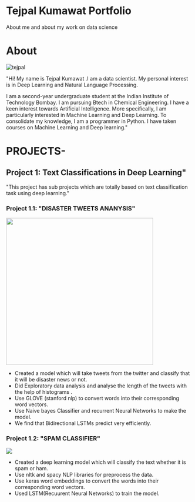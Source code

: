 # Tejpal Kumawat Portfolio

About me and about my work on data science

# About
 ![tejpal](https://github.com/tejpal123456789/tejpal-data-science-portfolio/blob/main/images/tejpal.png)

"Hi! My name is Tejpal Kumawat .I am a data scientist. My personal interest is in Deep Learning and Natural Language Processing.

I am a second-year undergraduate student at the Indian Institute of Technology Bombay. I am pursuing  Btech in Chemical Engineering.
I have a keen interest towards Artificial Intelligence. More specifically, I am particularly interested in Machine Learning and Deep Learning.
To consolidate my knowledge, I am a programmer in Python. I have taken courses on Machine Learning and Deep learning."

# PROJECTS-

## Project 1:  Text Classifications in Deep Learning"
"This project has sub projects which are totally based on text classification task using deep learning."

### Project 1.1: "DISASTER TWEETS ANANYSIS"
<img src ="https://github.com/tejpal123456789/tejpal-data-science-portfolio/blob/main/images/disaster1.jpg" width ="400" />

* Created a model which will take tweets from the twitter and classify that it will be disaster news or not.
* Did Exploratory data analysis and analyse the length of the tweets with the help of histograms .
* Use GLOVE (stanford nlp) to convert words into their corresponding word vectors.
* Use Naive bayes Classifier and recurrent Neural Networks to make the model.
* We find that Bidirectional LSTMs predict very efficiently.

### Project 1.2: "SPAM CLASSIFIER"
![](https://github.com/tejpal123456789/tejpal-data-science-portfolio/blob/main/images/spam.jpg)

* Created a deep learning model which will classify the text whether it is spam or ham.
* Use nltk and spacy NLP libraries for preprocess the data.
* Use keras word embeddings to convert the words into their corresponding word vectors.
* Used LSTM(Recuurent Neural Networks) to train the model.




